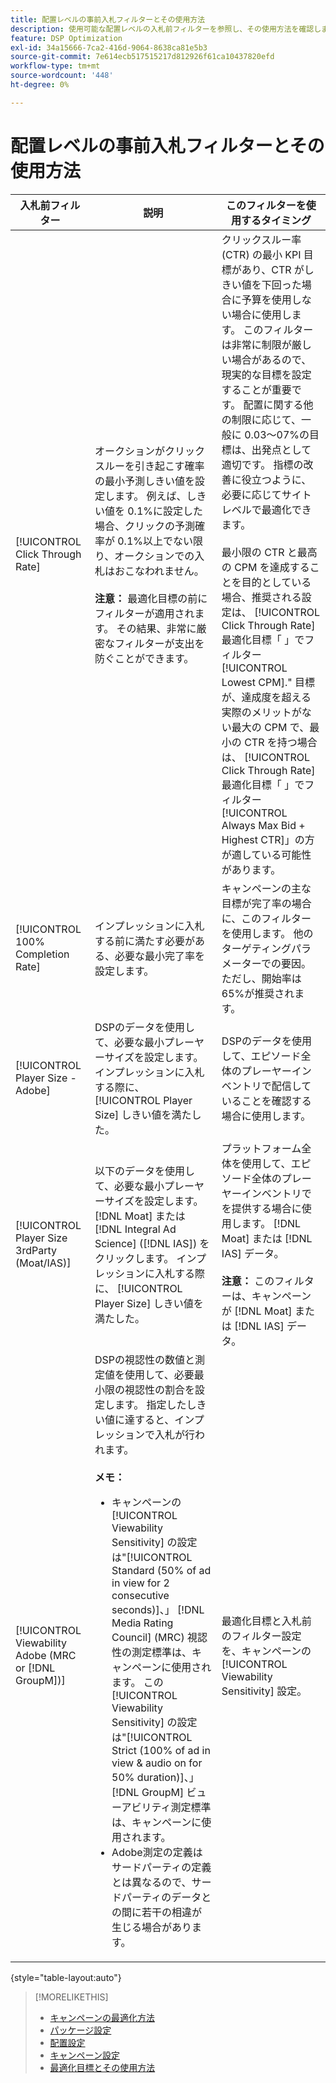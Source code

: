 ```yaml
---
title: 配置レベルの事前入札フィルターとその使用方法
description: 使用可能な配置レベルの入札前フィルターを参照し、その使用方法を確認します。
feature: DSP Optimization
exl-id: 34a15666-7ca2-416d-9064-8638ca81e5b3
source-git-commit: 7e614ecb517515217d812926f61ca10437820efd
workflow-type: tm+mt
source-wordcount: '448'
ht-degree: 0%

---
```


# 配置レベルの事前入札フィルターとその使用方法

| 入札前フィルター | 説明 | このフィルターを使用するタイミング |
| ---------------| ----------- | ---------------------- |
| [!UICONTROL Click Through Rate] | オークションがクリックスルーを引き起こす確率の最小予測しきい値を設定します。 例えば、しきい値を 0.1%に設定した場合、クリックの予測確率が 0.1%以上でない限り、オークションでの入札はおこなわれません。<br><br><b>注意：</b> 最適化目標の前にフィルターが適用されます。 その結果、非常に厳密なフィルターが支出を防ぐことができます。 | クリックスルー率 (CTR) の最小 KPI 目標があり、CTR がしきい値を下回った場合に予算を使用しない場合に使用します。 このフィルターは非常に制限が厳しい場合があるので、現実的な目標を設定することが重要です。 配置に関する他の制限に応じて、一般に 0.03～07%の目標は、出発点として適切です。 指標の改善に役立つように、必要に応じてサイトレベルで最適化できます。<br><br>最小限の CTR と最高の CPM を達成することを目的としている場合、推奨される設定は、 [!UICONTROL Click Through Rate] 最適化目標「 」でフィルター[!UICONTROL Lowest CPM].&quot; 目標が、達成度を超える実際のメリットがない最大の CPM で、最小の CTR を持つ場合は、 [!UICONTROL Click Through Rate] 最適化目標「 」でフィルター[!UICONTROL Always Max Bid + Highest CTR]」の方が適している可能性があります。 |
| [!UICONTROL 100% Completion Rate] | インプレッションに入札する前に満たす必要がある、必要な最小完了率を設定します。 | キャンペーンの主な目標が完了率の場合に、このフィルターを使用します。 他のターゲティングパラメーターでの要因。ただし、開始率は 65%が推奨されます。 |
| [!UICONTROL Player Size - Adobe] | DSPのデータを使用して、必要な最小プレーヤーサイズを設定します。 インプレッションに入札する際に、 [!UICONTROL Player Size] しきい値を満たした。 | DSPのデータを使用して、エピソード全体のプレーヤーインベントリで配信していることを確認する場合に使用します。 |
| [!UICONTROL Player Size 3rdParty (Moat/IAS)] | 以下のデータを使用して、必要な最小プレーヤーサイズを設定します。 [!DNL Moat] または [!DNL Integral Ad Science] ([!DNL IAS]) をクリックします。 インプレッションに入札する際に、 [!UICONTROL Player Size] しきい値を満たした。 | プラットフォーム全体を使用して、エピソード全体のプレーヤーインベントリでを提供する場合に使用します。 [!DNL Moat] または [!DNL IAS] データ。<br><br><b>注意：</b> このフィルターは、キャンペーンが [!DNL Moat] または [!DNL IAS] データ。 |
| [!UICONTROL Viewability Adobe (MRC or [!DNL GroupM])] | DSPの視認性の数値と測定値を使用して、必要最小限の視認性の割合を設定します。 指定したしきい値に達すると、インプレッションで入札が行われます。<br><br><b>メモ：</b><ul><li>キャンペーンの [!UICONTROL Viewability Sensitivity] の設定は&quot;[!UICONTROL Standard (50% of ad in view for 2 consecutive seconds)]、」 [!DNL Media Rating Council] (MRC) 視認性の測定標準は、キャンペーンに使用されます。 この [!UICONTROL Viewability Sensitivity] の設定は&quot;[!UICONTROL Strict (100% of ad in view & audio on for 50% duration)]、」 [!DNL GroupM] ビューアビリティ測定標準は、キャンペーンに使用されます。</li><li>Adobe測定の定義はサードパーティの定義とは異なるので、サードパーティのデータとの間に若干の相違が生じる場合があります。</li></ul> | 最適化目標と入札前のフィルター設定を、キャンペーンの [!UICONTROL Viewability Sensitivity] 設定。 |

{style=&quot;table-layout:auto&quot;}

>[!MORELIKETHIS]
>
>* [キャンペーンの最適化方法](optimization-how-dsp-optimizes-campaigns.md)
>* [パッケージ設定](/help/dsp/campaign-management/packages/package-settings.md)
>* [配置設定](/help/dsp/campaign-management/placements/placement-settings.md)
>* [キャンペーン設定](/help/dsp/campaign-management/campaigns/campaign-settings.md)
>* [最適化目標とその使用方法](optimization-goals.md)


